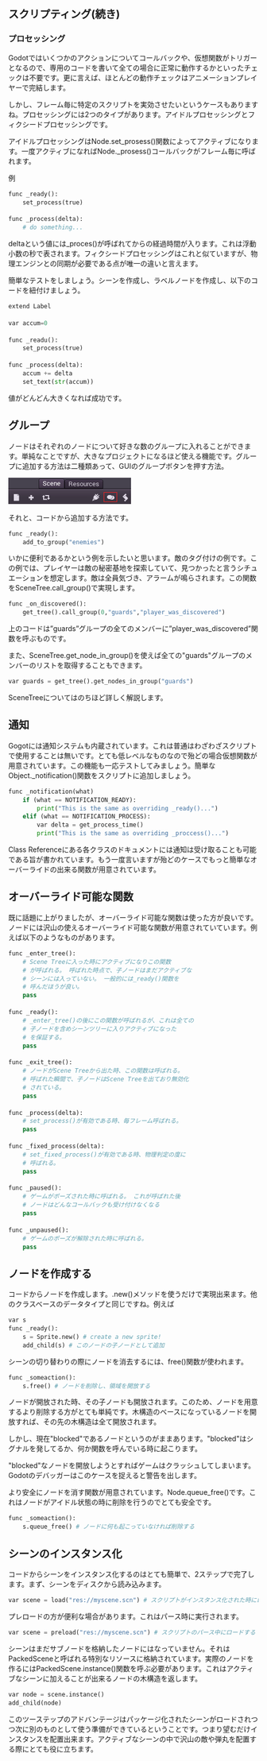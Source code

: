 ## スクリプティング(続き)

### プロセッシング

Godotではいくつかのアクションについてコールバックや、仮想関数がトリガーとなるので、専用のコードを書いて全ての場合に正常に動作するかといったチェックは不要です。更に言えば、ほとんどの動作チェックはアニメーションプレイヤーで完結します。

しかし、フレーム毎に特定のスクリプトを実効させたいというケースもありますね。プロセッシングには2つのタイプがあります。アイドルプロセッシングとフィクシードプロセッシングです。

アイドルプロセッシングはNode.set_prosess()関数によってアクティブになります。一度アクティブになればNode._prosess()コールバックがフレーム毎に呼ばれます。

例

```python
func _ready():
	set_process(true)
	
func _process(delta):
	# do something...
```

deltaという値には_proces()が呼ばれてからの経過時間が入ります。これは浮動小数の秒で表されます。フィクシードプロセッシングはこれと似ていますが、物理エンジンとの同期が必要である点が唯一の違いと言えます。

簡単なテストをしましょう。シーンを作成し、ラベルノードを作成し、以下のコードを紐付けましょう。

```python
extend Label

var accum=0

func _readu():
	set_process(true)
	
func _process(delta):
	accum += delta
	set_text(str(accum))

```

値がどんどん大きくなれば成功です。

## グループ

ノードはそれぞれのノードについて好きな数のグループに入れることができます。単純なことですが、大きなプロジェクトになるほど使える機能です。グループに追加する方法は二種類あって、GUIのグループボタンを押す方法。

![groups](./Learning-step-by-step-assets/Scripting-continued/groups.png)

それと、コードから追加する方法です。

```python
func _ready():
	add_to_group("enemies")
```

いかに便利であるかという例を示したいと思います。敵のタグ付けの例です。この例では、プレイヤーは敵の秘密基地を探索していて、見つかったと言うシチュエーションを想定します。敵は全員気づき、アラームが鳴らされます。この関数をSceneTree.call_group()で実現します。

```python
func _on_discovered():
	get_tree().call_group(0,"guards","player_was_discovered")
```

上のコードは”guards”グループの全てのメンバーに”player_was_discovered”関数を呼ぶものです。

また、SceneTree.get_node_in_group()を使えば全ての"guards"グループのメンバーのリストを取得することもできます。

```python
var guards = get_tree().get_nodes_in_group("guards")
```

SceneTreeについてはのちほど詳しく解説します。

## 通知

Gogotには通知システムも内蔵されています。これは普通はわざわざスクリプトで使用することは無いです。とても低レベルなものなので殆どの場合仮想関数が用意されています。この機能も一応テストしてみましょう。簡単なObject._notification()関数をスクリプトに追加しましょう。

```python
func _notification(what)
	if (what == NOTIFICATION_READY):
		print("This is the same as overriding _ready()...")
	elif (what == NOTIFICATION_PROCESS):
		var delta = get_process_time()
		print("This is the same as overriding _proccess()...")
```

Class Referenceにある各クラスのドキュメントには通知は受け取ることも可能である旨が書かれています。もう一度言いますが殆どのケースでもっと簡単なオーバーライドの出来る関数が用意されています。

## オーバーライド可能な関数

既に話題に上がりましたが、オーバーライド可能な関数は使った方が良いです。ノードには沢山の使えるオーバーライド可能な関数が用意されていています。例えば以下のようなものがあります。

```python
func _enter_tree():
    # Scene Treeに入った時にアクティブになりこの関数
    # が呼ばれる。 呼ばれた時点で、子ノードはまだアクティブな
    # シーンには入っていない。 一般的には_ready()関数を
    # 呼んだほうが良い。
    pass

func _ready():
    # _enter_tree()の後にこの関数が呼ばれるが、これは全ての
    # 子ノードを含めシーンツリーに入りアクティブになった
    # を保証する。
    pass

func _exit_tree():
    # ノードがScene Treeから出た時、この関数は呼ばれる。
    # 呼ばれた瞬間で、子ノードはScene Treeを出ており無効化
    # されている。
    pass

func _process(delta):
    # set_process()が有効である時、毎フレーム呼ばれる。
    pass

func _fixed_process(delta):
    # set_fixed_process()が有効である時、物理判定の度に
    # 呼ばれる。
    pass

func _paused():
    # ゲームがポーズされた時に呼ばれる。 これが呼ばれた後
    # ノードはどんなコールバックも受け付けなくなる
    pass

func _unpaused():
    # ゲームのポーズが解除された時に呼ばれる。
    pass
```

## ノードを作成する

コードからノードを作成します。.new()メソッドを使うだけで実現出来ます。他のクラスベースのデータタイプと同じですね。例えば

```python
var s
func _ready():
	s = Sprite.new() # create a new sprite!
	add_child(s) # このノードの子ノードとして追加
```

シーンの切り替わりの際にノードを消去するには、free()関数が使われます。

```python
func _someaction():
	s.free() # ノードを削除し、領域を開放する
```

ノードが開放された時、その子ノードも開放されます。このため、ノードを用意するより削除する方がとても単純です。木構造のベースになっているノードを開放すれば、その先の木構造は全て開放されます。

しかし、現在"blocked"であるノードというのがままあります。"blocked"はシグナルを発してるか、何か関数を呼んでいる時に起こります。

"blocked"なノードを開放しようとすればゲームはクラッシュしてしまいます。Godotのデバッガーはこのケースを捉えると警告を出します。

より安全にノードを消す関数が用意されています。Node.queue_free()です。これはノードがアイドル状態の時に削除を行うのでとても安全です。

```python
func _someaction():
	s.queue_free() # ノードに何も起こっていなければ削除する
```

## シーンのインスタンス化

コードからシーンをインスタンス化するのはとても簡単で、2ステップで完了します。まず、シーンをディスクから読み込みます。

```python
var scene = load("res://myscene.scn") # スクリプトがインスタンス化された時にロードする
```

プレロードの方が便利な場合があります。これはパース時に実行されます。

```python
var scene = preload("res://myscene.scn") # スクリプトのパース中にロードする
```

シーンはまだサブノードを格納したノードにはなっていません。それはPackedSceneと呼ばれる特別なリソースに格納されています。実際のノードを作るにはPackedScene.instance()関数を呼ぶ必要があります。これはアクティブなシーンに加えることが出来るノードの木構造を返します。

```python
var node = scene.instance()
add_child(node)
```

このツーステップのアドバンテージはパッケージ化されたシーンがロードされつつ次に別のものとして使う準備ができているということです。つまり望むだけインスタンスを配置出来ます。アクティブなシーンの中で沢山の敵や弾丸を配置する際にとても役に立ちます。

